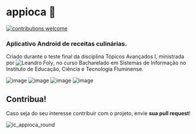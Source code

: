 # appioca 🌮 

[![contributions welcome](https://img.shields.io/badge/contributions-welcome-brightgreen.svg?style=flat)](https://github.com/dwyl/esta/issues)

### Aplicativo Android de receitas culinárias.

Criado durante o teste final da disciplina Tópicos Avançados I, ministrada por ![Leandro Foly](https://www.linkedin.com/in/leandro-foly-935a007), no curso Bacharelado em Sistemas de Informação no Instituto de Educação, Ciência e Tecnologia Fluminense. 

![image](https://user-images.githubusercontent.com/17161794/116946936-d4f3ad80-ac51-11eb-9b0b-6af1f429f563.png)
![image](https://user-images.githubusercontent.com/17161794/116947020-0f5d4a80-ac52-11eb-9a42-3cf2daea4965.png)
![image](https://user-images.githubusercontent.com/17161794/116947054-21d78400-ac52-11eb-8b8a-a755a7dddc1e.png)
![image](https://user-images.githubusercontent.com/17161794/116947068-2f8d0980-ac52-11eb-9ffd-c31add2b9edd.png)

## Contribua!
Caso seja do seu interesse contribuir com o projeto, envie **sua pull request**!

![ic_appioca_round](https://user-images.githubusercontent.com/17161794/116946463-8d205680-ac50-11eb-8ff6-19bd7a1fcd14.png) 
